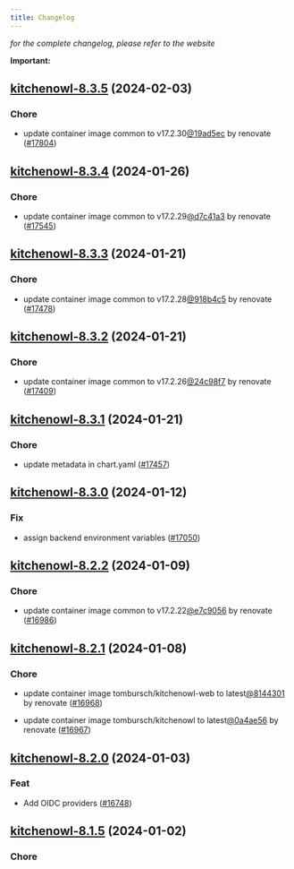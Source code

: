 ```yaml
---
title: Changelog
---
```



*for the complete changelog, please refer to the website*

**Important:**




## [kitchenowl-8.3.5](https://github.com/truecharts/charts/compare/kitchenowl-8.3.4...kitchenowl-8.3.5) (2024-02-03)

### Chore



- update container image common to v17.2.30[@19ad5ec](https://github.com/19ad5ec) by renovate ([#17804](https://github.com/truecharts/charts/issues/17804))


## [kitchenowl-8.3.4](https://github.com/truecharts/charts/compare/kitchenowl-8.3.3...kitchenowl-8.3.4) (2024-01-26)

### Chore



- update container image common to v17.2.29[@d7c41a3](https://github.com/d7c41a3) by renovate ([#17545](https://github.com/truecharts/charts/issues/17545))


## [kitchenowl-8.3.3](https://github.com/truecharts/charts/compare/kitchenowl-8.3.2...kitchenowl-8.3.3) (2024-01-21)

### Chore



- update container image common to v17.2.28[@918b4c5](https://github.com/918b4c5) by renovate ([#17478](https://github.com/truecharts/charts/issues/17478))


## [kitchenowl-8.3.2](https://github.com/truecharts/charts/compare/kitchenowl-8.3.1...kitchenowl-8.3.2) (2024-01-21)

### Chore



- update container image common to v17.2.26[@24c98f7](https://github.com/24c98f7) by renovate ([#17409](https://github.com/truecharts/charts/issues/17409))


## [kitchenowl-8.3.1](https://github.com/truecharts/charts/compare/kitchenowl-8.3.0...kitchenowl-8.3.1) (2024-01-21)

### Chore



- update metadata in chart.yaml ([#17457](https://github.com/truecharts/charts/issues/17457))




## [kitchenowl-8.3.0](https://github.com/truecharts/charts/compare/kitchenowl-8.2.2...kitchenowl-8.3.0) (2024-01-12)

### Fix



- assign backend environment variables ([#17050](https://github.com/truecharts/charts/issues/17050))


## [kitchenowl-8.2.2](https://github.com/truecharts/charts/compare/kitchenowl-8.2.1...kitchenowl-8.2.2) (2024-01-09)

### Chore



- update container image common to v17.2.22[@e7c9056](https://github.com/e7c9056) by renovate ([#16986](https://github.com/truecharts/charts/issues/16986))


## [kitchenowl-8.2.1](https://github.com/truecharts/charts/compare/kitchenowl-8.2.0...kitchenowl-8.2.1) (2024-01-08)

### Chore



- update container image tombursch/kitchenowl-web to latest[@8144301](https://github.com/8144301) by renovate ([#16968](https://github.com/truecharts/charts/issues/16968))

- update container image tombursch/kitchenowl to latest[@0a4ae56](https://github.com/0a4ae56) by renovate ([#16967](https://github.com/truecharts/charts/issues/16967))


## [kitchenowl-8.2.0](https://github.com/truecharts/charts/compare/kitchenowl-8.1.5...kitchenowl-8.2.0) (2024-01-03)

### Feat



- Add OIDC providers ([#16748](https://github.com/truecharts/charts/issues/16748))


## [kitchenowl-8.1.5](https://github.com/truecharts/charts/compare/kitchenowl-8.1.4...kitchenowl-8.1.5) (2024-01-02)

### Chore
